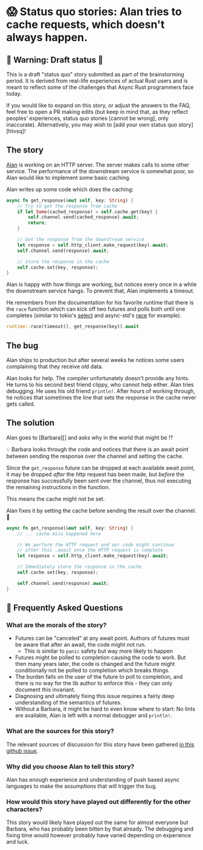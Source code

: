# 😱 Status quo stories: Alan tries to cache requests, which doesn't always happen.

## 🚧 Warning: Draft status 🚧

This is a draft "status quo" story submitted as part of the brainstorming period. It is derived from real-life experiences of actual Rust users and is meant to reflect some of the challenges that Async Rust programmers face today.

If you would like to expand on this story, or adjust the answers to the FAQ, feel free to open a PR making edits (but keep in mind that, as they reflect peoples' experiences, status quo stories [cannot be wrong], only inaccurate). Alternatively, you may wish to [add your own status quo story][htvsq]!


## The story

[Alan][] is working on an HTTP server. The server makes calls to some other service. The performance of the downstream service is somewhat poor, so Alan would like to implement some basic caching.

[Alan]: ../../characters/alan.md

Alan writes up some code which does the caching:

```rust
async fn get_response(&mut self, key: String) {
    // Try to get the response from cache
    if let Some(cached_response) = self.cache.get(key) {
        self.channel.send(cached_response).await;
        return;
    }

    // Get the response from the downstream service
    let response = self.http_client.make_request(key).await;
    self.channel.send(response).await;

    // Store the response in the cache
    self.cache.set(key, response);
}
```

Alan is happy with how things are working, but notices every once in a while the downstream service hangs. To prevent that, Alan implements a timeout.

He remembers from the documentation for his favorite runtime that there is the `race` function which can kick off two futures and polls both until one completes (similar to tokio's [select](https://docs.rs/tokio/1.5.0/tokio/macro.select.html) and async-std's [race](https://docs.rs/async-std/1.9.0/async_std/future/trait.Future.html#method.race) for example).


```rust
runtime::race(timeout(), get_response(key)).await
```

## The bug

Alan ships to production but after several weeks he notices some users complaining that they receive old data.

Alan looks for help. The compiler unfortunately doesn't provide any hints. He turns to his second best friend clippy, who cannot help either.
Alan tries debugging. He uses his old friend `println!`. After hours of working through, he notices that sometimes the line that sets the response in the cache never gets called.

## The solution

Alan goes to [Barbara][] and asks why in the world that might be ⁉️

💡 Barbara looks through the code and notices that there is an await point between sending the response over the channel and setting the cache.

Since the `get_response` future can be dropped at each available await point, it may be dropped *after* the http request has been made, but *before* the response has successfully been sent over the channel, thus not executing the remaining instructions in the function.

This means the cache might not be set.

Alan fixes it by setting the cache before sending the result over the channel. 🎉

```rust
async fn get_response(&mut self, key: String) {
    // ... cache miss happened here

    // We perform the HTTP request and our code might continue
    // after this .await once the HTTP request is complete
    let response = self.http_client.make_request(key).await;

    // Immediately store the response in the cache
    self.cache.set(key, response);

    self.channel.send(response).await;
}
```

## 🤔 Frequently Asked Questions

### **What are the morals of the story?**

* Futures can be "canceled" at any await point. Authors of futures must be aware that after an await, the code might not run.
    * This is similar to `panic` safety but way more likely to happen
* Futures might be polled to completion causing the code to work. But then many years later, the code is changed and the future might conditionally not be polled to completion which breaks things.
* The burden falls on the user of the future to poll to completion, and there is no way for the lib author to enforce this - they can only document this invariant.
* Diagnosing and ultimately fixing this issue requires a fairly deep understanding of the semantics of futures.
* Without a Barbara, it might be hard to even know where to start: No lints are available, Alan is left with a normal debugger and `println!`.

### **What are the sources for this story?**
The relevant sources of discussion for this story have been gathered [in this github issue](https://github.com/rust-lang/wg-async/issues/65).

### **Why did you choose Alan to tell this story?**
Alan has enough experience and understanding of push based async languages to make the assumptions that will trigger the bug.

### **How would this story have played out differently for the other characters?**
This story would likely have played out the same for almost everyone but Barbara, who has probably been bitten by that already.
The debugging and fixing time would however probably have varied depending on experience and luck.
